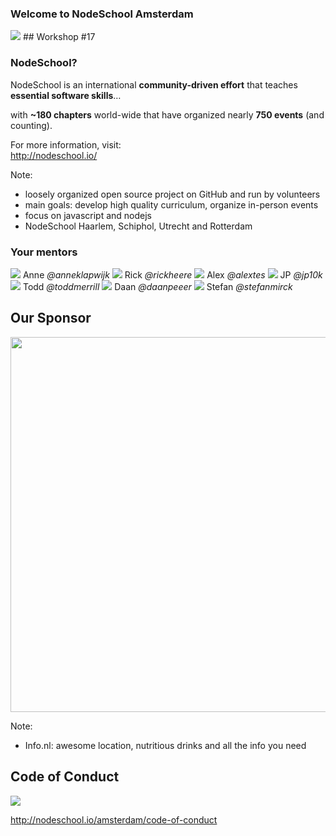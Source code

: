 ### Welcome to NodeSchool Amsterdam
<img src="images/nodeschool-logo.png" style="border: 0; box-shadow: none; ">
## Workshop #17


### NodeSchool?

<p class="fragment">NodeSchool is an international <strong>community-driven effort</strong> that teaches <strong>essential software skills</strong>&hellip;</p>
<p class="fragment">with <strong>~180 chapters</strong> world-wide that have organized nearly <strong>750 events</strong> (and counting).</p>
<p class="fragment">For more information, visit:<br><a href="http://nodeschool.io/">http://nodeschool.io/</a></p>

Note:
- loosely organized open source project on GitHub and run by volunteers
- main goals: develop high quality curriculum, organize in-person events
- focus on javascript and nodejs
- NodeSchool Haarlem, Schiphol, Utrecht and Rotterdam


### Your mentors

<div class="hosts">
	<a class="host">
		<img src="https://avatars0.githubusercontent.com/u/3767167?v=4&s=400">
		<span>Anne</span>
		<i class="twitter">@anneklapwijk</i>
	</a>
	<a class="host">
		<img src="https://avatars1.githubusercontent.com/u/803178?v=3&s=400">
		<span>Rick</span>
		<i class="twitter">@rickheere</i>
	</a>
	<a class="host">
		<img src="https://avatars2.githubusercontent.com/u/2011351?v=3&s=460">
		<span>Alex</span>
		<i class="twitter">@alextes</i>
	</a>
	<!-- <a class="host">
		<img src="https://avatars3.githubusercontent.com/u/944406?v=3&s=460">
		<span>Titus</span>
		<i class="twitter">@wooorm</i>
	</a> -->
	<!-- <a class="host">
		<img src="images/jon.png">
		<span>Jon</span>
		<i class="twitter">@jonkoops</i>
	</a> -->
	<!-- <a class="host">
		<img src="images/daniel-leu.jpeg">
		<span>Daniel</span>
		<i class="twitter">@leudanielm</i>
	</a> -->
	<!-- <a class="host">
		<img src="https://avatars2.githubusercontent.com/u/1716463?v=3&s=460">
		<span>Daijirō</span>
		<i class="twitter">@watilde</i>
	</a> -->
	<!-- <a class="host">
		<img src="images/unicorn-zombie-slayer.jpg">
		<span>Ramon</span>
		<i class="twitter">@ramongebben</i>
	</a> -->
	<!-- <a class="host">
		<img src="https://avatars2.githubusercontent.com/u/1877200?v=3&s=400">
		<span>Sannie</span>
		<i class="twitter">@sanniekwakman</i>
	</a> -->
	<a class="host">
		<img src="https://avatars0.githubusercontent.com/u/1814479?v=3&s=400">
		<span>JP</span>
		<i class="twitter">@jp10k</i>
	</a>
	<!-- <a class="host">
		<img src="https://avatars0.githubusercontent.com/u/5583336?v=4&s=460">
		<span>Mike</span>
		<i class="twitter">@MikeWoudenberg</i>
	</a> -->
	<!-- <a class="host">
		<img src="https://avatars2.githubusercontent.com/u/5013206?v=4&s=400">
		<span>George</span>
		<i class="twitter">@GeorgeSapkin</i>
	</a> -->
	<a class="host">
		<img src="https://media.licdn.com/media/p/1/000/24d/201/2f6e929.jpg">
		<span>Todd</span>
		<i class="twitter">@toddmerrill</i>
	</a>
	<a class="host">
		<img src="https://avatars2.githubusercontent.com/u/895154?s=400&v=4">
		<span>Daan</span>
		<i class="twitter">@daanpeeer</i>
	</a>
	<a class="host">
		<img src="https://avatars2.githubusercontent.com/u/3287987?v=3&s=400">
		<span>Stefan</span>
		<i class="twitter">@stefanmirck</i>
	</a>
</div>


## Our Sponsor


<img src="images/info.nl.png" width="600" class="logo">

Note:
- Info.nl: awesome location, nutritious drinks and all the info you need


## Code of Conduct

<img src="images/excellent.jpg"><!-- .element: class="fragment"  -->

http://nodeschool.io/amsterdam/code-of-conduct <!-- .element: class="fragment"  -->

